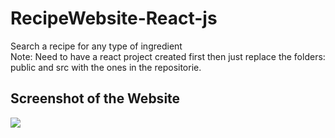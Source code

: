 # RecipeWebsite-React-js
Search a recipe for any type of ingredient  
Note: Need to have a react project created first then just replace the folders: public and src with the ones in the repositorie.

## Screenshot of the Website
![](https://github.com/Aldarraji/RecipeWebsite-React-js/blob/master/screenshot.png)
